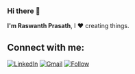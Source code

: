### Hi there 👋


**I'm Raswanth Prasath**, I ❤️ creating things.



## Connect with me: 

[![LinkedIn](https://img.shields.io/badge/LinkedIn-0077B5?style=for-the-badge&style=social&logo=linkedin&logoColor=white)](https://www.linkedin.com/in/raswanthprasath/)
[![Gmail](https://img.shields.io/badge/Gmail-D14836?style==for-the-badge&logo=gmail&logoColor=white)](mailto:raswanthprasath27@gmail.com)
[![Follow](https://img.shields.io/twitter/follow/Raswanth27?style=social)](https://www.twitter.com/Raswanth27)
<!-- 
🌱 I’m currently learning Machine Learning and Reinforcement Learning
- 👯 I’m looking to collaborate on ...
- 🤔 I’m looking for help with ...
- 💬 Ask me about ...
- 📫 How to reach me: ...
- 😄 Pronouns: ...
- ⚡ Fun fact: ...
-->
